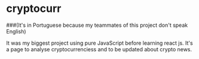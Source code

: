 # cryptocurr

###(It's in Portuguese because my teammates of this project don't speak English) 

It was my biggest project using pure JavaScript before learning react js. It's a page to analyse cryptocurrenciess and to be updated about crypto news.



